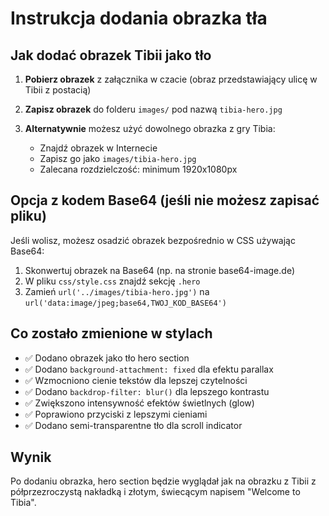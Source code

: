 # Instrukcja dodania obrazka tła

## Jak dodać obrazek Tibii jako tło

1. **Pobierz obrazek** z załącznika w czacie (obraz przedstawiający ulicę w Tibii z postacią)

2. **Zapisz obrazek** do folderu `images/` pod nazwą `tibia-hero.jpg`

3. **Alternatywnie** możesz użyć dowolnego obrazka z gry Tibia:
   - Znajdź obrazek w Internecie
   - Zapisz go jako `images/tibia-hero.jpg`
   - Zalecana rozdzielczość: minimum 1920x1080px

## Opcja z kodem Base64 (jeśli nie możesz zapisać pliku)

Jeśli wolisz, możesz osadzić obrazek bezpośrednio w CSS używając Base64:

1. Skonwertuj obrazek na Base64 (np. na stronie base64-image.de)
2. W pliku `css/style.css` znajdź sekcję `.hero`
3. Zamień `url('../images/tibia-hero.jpg')` na `url('data:image/jpeg;base64,TWOJ_KOD_BASE64')`

## Co zostało zmienione w stylach

- ✅ Dodano obrazek jako tło hero section
- ✅ Dodano `background-attachment: fixed` dla efektu parallax
- ✅ Wzmocniono cienie tekstów dla lepszej czytelności
- ✅ Dodano `backdrop-filter: blur()` dla lepszego kontrastu
- ✅ Zwiększono intensywność efektów świetlnych (glow)
- ✅ Poprawiono przyciski z lepszymi cieniami
- ✅ Dodano semi-transparentne tło dla scroll indicator

## Wynik

Po dodaniu obrazka, hero section będzie wyglądał jak na obrazku z Tibii z półprzezroczystą nakładką i złotym, świecącym napisem "Welcome to Tibia".
